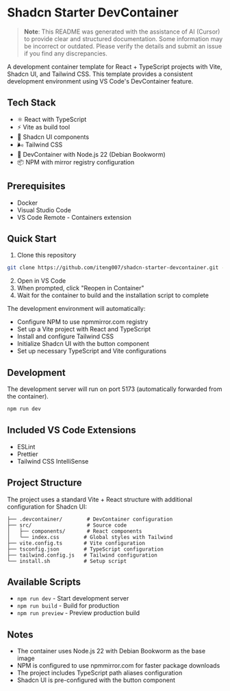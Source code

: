 # Shadcn Starter DevContainer

> **Note**: This README was generated with the assistance of AI (Cursor) to provide clear and structured documentation. Some information may be incorrect or outdated. Please verify the details and submit an issue if you find any discrepancies.

A development container template for React + TypeScript projects with Vite, Shadcn UI, and Tailwind CSS. This template provides a consistent development environment using VS Code's DevContainer feature.

## Tech Stack

- ⚛️ React with TypeScript
- ⚡ Vite as build tool
- 🎨 Shadcn UI components
- 🌬️ Tailwind CSS
- 🐳 DevContainer with Node.js 22 (Debian Bookworm)
- 📦 NPM with mirror registry configuration

## Prerequisites

- Docker
- Visual Studio Code
- VS Code Remote - Containers extension

## Quick Start

1. Clone this repository
```bash
git clone https://github.com/iteng007/shadcn-starter-devcontainer.git --branch start
```
2. Open in VS Code
3. When prompted, click "Reopen in Container"
4. Wait for the container to build and the installation script to complete

The development environment will automatically:
- Configure NPM to use npmmirror.com registry
- Set up a Vite project with React and TypeScript
- Install and configure Tailwind CSS
- Initialize Shadcn UI with the button component
- Set up necessary TypeScript and Vite configurations

## Development

The development server will run on port 5173 (automatically forwarded from the container).

```bash
npm run dev
```

## Included VS Code Extensions

- ESLint
- Prettier
- Tailwind CSS IntelliSense

## Project Structure

The project uses a standard Vite + React structure with additional configuration for Shadcn UI:

```
├── .devcontainer/        # DevContainer configuration
├── src/                  # Source code
│   ├── components/       # React components
│   └── index.css        # Global styles with Tailwind
├── vite.config.ts       # Vite configuration
├── tsconfig.json        # TypeScript configuration
├── tailwind.config.js   # Tailwind configuration
└── install.sh           # Setup script
```

## Available Scripts

- `npm run dev` - Start development server
- `npm run build` - Build for production
- `npm run preview` - Preview production build

## Notes

- The container uses Node.js 22 with Debian Bookworm as the base image
- NPM is configured to use npmmirror.com for faster package downloads
- The project includes TypeScript path aliases configuration
- Shadcn UI is pre-configured with the button component
